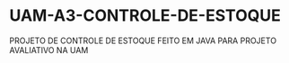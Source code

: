 # UAM-A3-CONTROLE-DE-ESTOQUE
PROJETO DE CONTROLE DE ESTOQUE FEITO EM JAVA PARA PROJETO AVALIATIVO NA UAM

